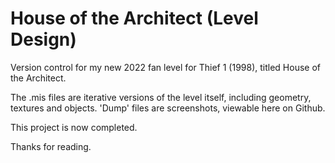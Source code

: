 # House of the Architect (Level Design)
Version control for my new 2022 fan level for Thief 1 (1998), titled House of the Architect.

The .mis files are iterative versions of the level itself, including geometry, textures and objects.
'Dump' files are screenshots, viewable here on Github.

This project is now completed.

Thanks for reading.
